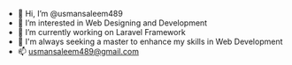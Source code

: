 - 👋 Hi, I’m @usmansaleem489
- 👀 I’m interested in Web Designing and Development
- 🌱 I’m currently working on Laravel Framework 
- 💞️ I'm always seeking a master to enhance my skills in Web Development
- 📫 usmansaleem489@gmail.com

<!---
usmansaleem489/usmansaleem489 is a ✨ special ✨ repository because its `README.md` (this file) appears on your GitHub profile.
You can click the Preview link to take a look at your changes.
--->
